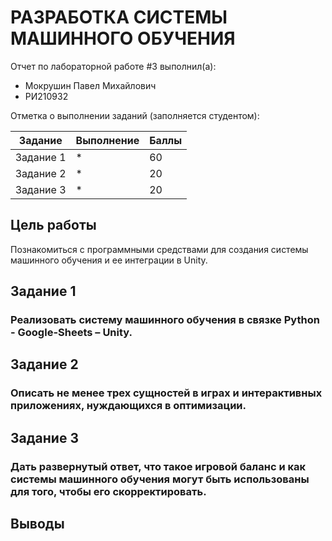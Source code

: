 # РАЗРАБОТКА СИСТЕМЫ МАШИННОГО ОБУЧЕНИЯ 
Отчет по лабораторной работе #3 выполнил(а):
- Мокрушин Павел Михайлович
- РИ210932

Отметка о выполнении заданий (заполняется студентом):

| Задание | Выполнение | Баллы |
| ------ | ------ | ------ |
| Задание 1 | * | 60 |
| Задание 2 | * | 20 |
| Задание 3 | * | 20 |

## Цель работы
Познакомиться с программными средствами для создания системы машинного обучения и ее интеграции в Unity.

## Задание 1
### Реализовать систему машинного обучения в связке Python - Google-Sheets – Unity. 

## Задание 2
### Описать не менее трех сущностей в играх и интерактивных приложениях, нуждающихся в оптимизации.


## Задание 3
### Дать развернутый ответ, что такое игровой баланс и как системы машинного обучения могут быть использованы для того, чтобы его скорректировать.


## Выводы

